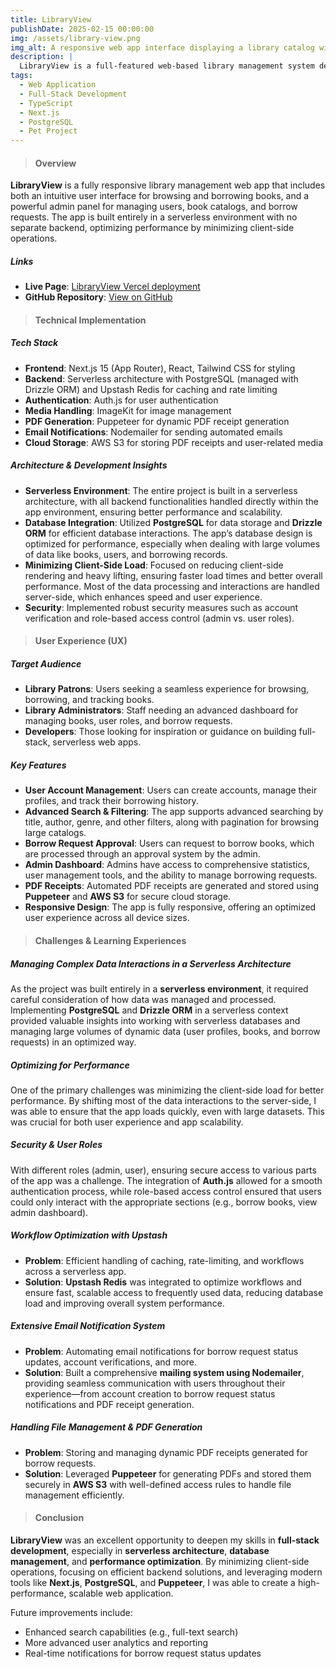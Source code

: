 ```yaml
---
title: LibraryView
publishDate: 2025-02-15 00:00:00
img: /assets/library-view.png
img_alt: A responsive web app interface displaying a library catalog with search and filtering options.
description: |
  LibraryView is a full-featured web-based library management system designed for efficient book borrowing and management. The platform offers a robust admin panel and is built entirely in a serverless environment, focusing on performance and scalability.
tags:
  - Web Application
  - Full-Stack Development
  - TypeScript
  - Next.js
  - PostgreSQL
  - Pet Project
---
```


> #### Overview

**LibraryView** is a fully responsive library management web app that includes both an intuitive user interface for browsing and borrowing books, and a powerful admin panel for managing users, book catalogs, and borrow requests. The app is built entirely in a serverless environment with no separate backend, optimizing performance by minimizing client-side operations.

##### Links

- **Live Page**: [LibraryView Vercel deployment](https://library-app-rust-five.vercel.app)
- **GitHub Repository**: [View on GitHub](https://github.com/DmytroLysachenko/library-app)

> #### Technical Implementation

##### Tech Stack

- **Frontend**: Next.js 15 (App Router), React, Tailwind CSS for styling
- **Backend**: Serverless architecture with PostgreSQL (managed with Drizzle ORM) and Upstash Redis for caching and rate limiting
- **Authentication**: Auth.js for user authentication
- **Media Handling**: ImageKit for image management
- **PDF Generation**: Puppeteer for dynamic PDF receipt generation
- **Email Notifications**: Nodemailer for sending automated emails
- **Cloud Storage**: AWS S3 for storing PDF receipts and user-related media

##### Architecture & Development Insights

- **Serverless Environment**: The entire project is built in a serverless architecture, with all backend functionalities handled directly within the app environment, ensuring better performance and scalability.
- **Database Integration**: Utilized **PostgreSQL** for data storage and **Drizzle ORM** for efficient database interactions. The app’s database design is optimized for performance, especially when dealing with large volumes of data like books, users, and borrowing records.
- **Minimizing Client-Side Load**: Focused on reducing client-side rendering and heavy lifting, ensuring faster load times and better overall performance. Most of the data processing and interactions are handled server-side, which enhances speed and user experience.
- **Security**: Implemented robust security measures such as account verification and role-based access control (admin vs. user roles).

> #### User Experience (UX)

##### Target Audience

- **Library Patrons**: Users seeking a seamless experience for browsing, borrowing, and tracking books.
- **Library Administrators**: Staff needing an advanced dashboard for managing books, user roles, and borrow requests.
- **Developers**: Those looking for inspiration or guidance on building full-stack, serverless web apps.

##### Key Features

- **User Account Management**: Users can create accounts, manage their profiles, and track their borrowing history.
- **Advanced Search & Filtering**: The app supports advanced searching by title, author, genre, and other filters, along with pagination for browsing large catalogs.
- **Borrow Request Approval**: Users can request to borrow books, which are processed through an approval system by the admin.
- **Admin Dashboard**: Admins have access to comprehensive statistics, user management tools, and the ability to manage borrowing requests.
- **PDF Receipts**: Automated PDF receipts are generated and stored using **Puppeteer** and **AWS S3** for secure cloud storage.
- **Responsive Design**: The app is fully responsive, offering an optimized user experience across all device sizes.

> #### Challenges & Learning Experiences

##### Managing Complex Data Interactions in a Serverless Architecture

As the project was built entirely in a **serverless environment**, it required careful consideration of how data was managed and processed. Implementing **PostgreSQL** and **Drizzle ORM** in a serverless context provided valuable insights into working with serverless databases and managing large volumes of dynamic data (user profiles, books, and borrow requests) in an optimized way.

##### Optimizing for Performance

One of the primary challenges was minimizing the client-side load for better performance. By shifting most of the data interactions to the server-side, I was able to ensure that the app loads quickly, even with large datasets. This was crucial for both user experience and app scalability.

##### Security & User Roles

With different roles (admin, user), ensuring secure access to various parts of the app was a challenge. The integration of **Auth.js** allowed for a smooth authentication process, while role-based access control ensured that users could only interact with the appropriate sections (e.g., borrow books, view admin dashboard).

##### Workflow Optimization with Upstash

- **Problem**: Efficient handling of caching, rate-limiting, and workflows across a serverless app.
- **Solution**: **Upstash Redis** was integrated to optimize workflows and ensure fast, scalable access to frequently used data, reducing database load and improving overall system performance.

##### Extensive Email Notification System

- **Problem**: Automating email notifications for borrow request status updates, account verifications, and more.
- **Solution**: Built a comprehensive **mailing system using Nodemailer**, providing seamless communication with users throughout their experience—from account creation to borrow request status notifications and PDF receipt generation.

##### Handling File Management & PDF Generation

- **Problem**: Storing and managing dynamic PDF receipts generated for borrow requests.
- **Solution**: Leveraged **Puppeteer** for generating PDFs and stored them securely in **AWS S3** with well-defined access rules to handle file management efficiently.

> #### Conclusion

**LibraryView** was an excellent opportunity to deepen my skills in **full-stack development**, especially in **serverless architecture**, **database management**, and **performance optimization**. By minimizing client-side operations, focusing on efficient backend solutions, and leveraging modern tools like **Next.js**, **PostgreSQL**, and **Puppeteer**, I was able to create a high-performance, scalable web application.

Future improvements include:

- Enhanced search capabilities (e.g., full-text search)
- More advanced user analytics and reporting
- Real-time notifications for borrow request status updates
